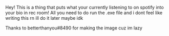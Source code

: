 Hey! This is a thing that puts what your currently listening to on spotify into your bio in rec room! 
All you need to do run the .exe file and i dont feel like writing this rn ill do it later maybe idk


Thanks to betterthanyou#8490 for making the image cuz im lazy 
